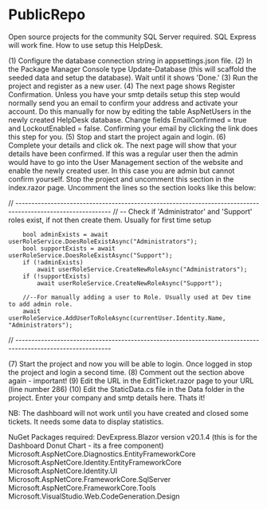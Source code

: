 # PublicRepo
Open source projects for the community
SQL Server required. SQL Express will work fine.
How to use setup this HelpDesk. 

(1) Configure the database connection string in appsettings.json file.
(2) In the Package Manager Console type Update-Database (this will scaffold the seeded data and setup the database). Wait until it shows 'Done.'
(3) Run the project and register as a new user.
(4) The next page shows Register Confirmation. Unless you have your smtp details setup this step would normally send you an email to confirm your address and activate your account. Do this manually for now by editing the table AspNetUsers in the newly created HelpDesk database. Change fields EmailConfirmed = true and LockoutEnabled = false. Confirming your email by clicking the link does this step for you.
(5) Stop and start the project again and login.
(6) Complete your details and click ok. The next page will show that your details have been confirmed. If this was a regular user then the admin would have to go into the User Management
section of the website and enable the newly created user. In this case you are admin but cannot confirm yourself. Stop the project and uncomment this section in the index.razor page.
Uncomment the lines so the section looks like this below:

// ------------------------------------------------------------------------------------------------------------
        // -- Check if 'Administrator' and 'Support' roles exist, if not then create them. Usually for first time setup

        bool adminExists = await userRoleService.DoesRoleExistAsync("Administrators");
        bool supportExists = await userRoleService.DoesRoleExistAsync("Support");
        if (!adminExists)
            await userRoleService.CreateNewRoleAsync("Administrators");
        if (!supportExists)
            await userRoleService.CreateNewRoleAsync("Support");
        
        //--For manually adding a user to Role. Usually used at Dev time to add admin role.
        await userRoleService.AddUserToRoleAsync(currentUser.Identity.Name, "Administrators");        

 // ------------------------------------------------------------------------------------------------------------

(7) Start the project and now you will be able to login. Once logged in stop the project and login a second time. 
(8) Comment out the section above again - important!
(9) Edit the URL in the EditTicket.razor page to your URL (line number 286)
(10) Edit the StaticData.cs file in the Data folder in the project. Enter your company and smtp details here. 
Thats it! 

NB: The dashboard will not work until you have created and closed some tickets. It needs some data to display statistics.

NuGet Packages required:
DevExpress.Blazor version v20.1.4 (this is for the Dashboard Donut Chart - its a free component)
Microsoft.AspNetCore.Diagnostics.EntityFrameworkCore
Microsoft.AspNetCore.Identity.EntityFrameworkCore
Microsoft.AspNetCore.Identity.UI
Microsoft.AspNetCore.FrameworkCore.SqlServer
Microsoft.AspNetCore.FrameworkCore.Tools
Microsoft.VisualStudio.Web.CodeGeneration.Design
